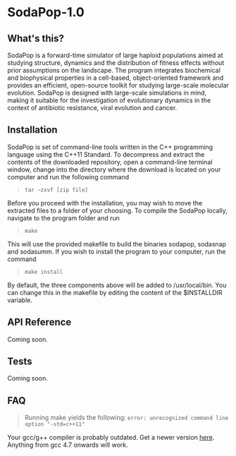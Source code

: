 # SodaPop-1.0

## What's this?

SodaPop is a forward-time simulator of large haploid populations aimed at studying structure, dynamics and the distribution of fitness effects without prior assumptions on the landscape. The program integrates biochemical and biophysical properties in a cell-based, object-oriented framework and provides an efficient, open-source toolkit for studying large-scale molecular evolution. SodaPop is designed with large-scale simulations in mind, making it suitable for the investigation of evolutionary dynamics in the context of antibiotic resistance, viral evolution and cancer.

## Installation

SodaPop is set of command-line tools written in the C++ programming language using the C++11 Standard. To decompress and extract the contents of the downloaded repository, open a command-line terminal window, change into the directory where the download is located on your computer and run the following command

>```tar –zxvf [zip file]```

Before you proceed with the installation, you may wish to move the extracted files to a folder of your choosing. To compile the SodaPop locally, navigate to the program folder and run

>```make```

This will use the provided makefile to build the binaries sodapop, sodasnap and sodasumm. If you wish to install the program to your computer, run the command

>```make install```

By default, the three components above will be added to /usr/local/bin. You can change this in the makefile by editing the content of the $INSTALLDIR variable.

## API Reference

Coming soon.

## Tests

Coming soon.

## FAQ

> Running make yields the following: ```error: unrecognized command line option "-std=c++11"```

Your gcc/g++ compiler is probably outdated. Get a newer version [here](https://gcc.gnu.org/). Anything from gcc 4.7 onwards will work.
